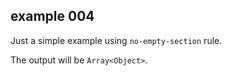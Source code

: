 ## example 004

Just a simple example using `no-empty-section` rule.

The output will be `Array<Object>`.